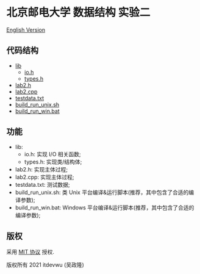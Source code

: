 # 北京邮电大学 数据结构 实验二

[English Version](./README.md)

## 代码结构

- [lib](./lib/)
    - [io.h](./lib/io.h)
    - [types.h](./lib/types.h)
- [lab2.h](./lab2.h)
- [lab2.cpp](./lab2.cpp)
- [testdata.txt](./testdata.txt)
- [build_run_unix.sh](./build_run_unix.sh)
- [build_run_win.bat](./build_run_win.bat)

## 功能

- lib: 
    - io.h: 实现 I/O 相关函数;
    - types.h: 实现类/结构体;
- lab2.h: 实现主体过程;
- lab2.cpp: 实现主体过程;
- testdata.txt: 测试数据;
- build_run_unix.sh: 类 Unix 平台编译&运行脚本(推荐，其中包含了合适的编译参数);
- build_run_win.bat: Windows 平台编译&运行脚本(推荐，其中包含了合适的编译参数);

## 版权

采用 [MIT 协议](../LICENSE) 授权.

版权所有 2021 itdevwu (吴政隆)